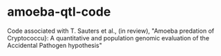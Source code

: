 # amoeba-qtl-code

Code associated with T. Sauters et al., (in review), "Amoeba predation of Cryptococcu}:  A quantitative and population genomic evaluation of the Accidental Pathogen hypothesis"
